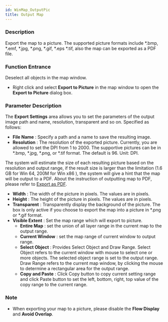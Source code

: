 ```yaml
---
id: WinMap_OutputPic
title: Output Map
---
```

### Description

Export the map to a picture. The supported picture formats include *.bmp, *.emf, *.jpg, *.png, *.gif, *.eps *.tif, also the map can be exported as a PDF file.

### Function Entrance

Deselect all objects in the map window.

  * Right click and select **Export to Picture** in the map window to open the **Export to Picture** dialog box.

### Parameter Description

The **Export Settings** area allows you to set the parameters of the output image path and name, resolution, transparent and so on. Specified as follows:

  * **File Name** : Specify a path and a name to save the resulting image.
  * **Resolution** : The resolution of the exported picture. Currently, you are allowed to set the DPI from 1 to 2000. The supportive pictures can be in *.bmp, *.jpg, *.png, or *.tif format. The default is 96. Unit: DPI.

The system will estimate the size of each resulting picture based on the resolution and output range, if the result size is larger than the limitation (1.6 GB for Win 64, 200M for Win x86 ), the system will give a hint that the map will be output to a PDF. About the instruction of outputting map to PDF, please refer to [Export as PDF](WinMap_OutputPDF).

  * **Width** : The width of the picture in pixels. The values are in pixels.
  * **Height** : The height of the picture in pixels. The values are in pixels.
  * **Transparent** : Transparently display the background of the picture. The box is only active if you choose to export the map into a picture in *.png or *.gif format. 
  * **Visible Extent** : Set the map range which will export to picture. 
    * **Entire Map** : set the union of all layer range in the current map to the output range.
    * **Current Window** : set the map range of current window to output range.
    * **Select Object** : Provides Select Object and Draw Range. Select Object refers to the current window with mouse to select one or more objects. The selected object range is set to the output range. Draw Range refers to the current map window, by clicking the mouse to determine a rectangular area for the output range.
    * **Copy and Paste** : Click Copy button to copy current setting range and click Paste button to set the left, bottom, right, top value of the copy range to the current range.

### Note

  * When exporting your map to a picture, please disable the **Flow Display** and **Avoid Overlap**.

